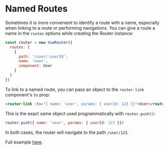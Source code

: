 # Named Routes

Sometimes it is more convenient to identify a route with a name, especially when linking to a route or performing navigations. You can give a route a name in the `routes` options while creating the Router instance:

``` js
const router = new VueRouter({
  routes: [
    {
      path: '/user/:userId',
      name: 'user',
      component: User
    }
  ]
})
```

To link to a named route, you can pass an object to the `router-link` component's `to` prop:

``` html
<router-link :to="{ name: 'user', params: { userId: 123 }}">User</router-link>
```

This is the exact same object used programmatically with `router.push()`:

``` js
router.push({ name: 'user', params: { userId: 123 }})
```

In both cases, the router will navigate to the path `/user/123`.

Full example [here](https://github.com/vuejs/vue-router/blob/dev/examples/named-routes/app.js).
